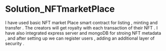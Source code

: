 # Solution_NFTmarketPlace

I have used basic NFT market Place smart contract for listing , minting and transfer . The creators will get royalty with each transaction of their NFT . 
I have also integrated express server and mongoDB for stroing NFT metadata , and after setting up we can register users , adding an additional layer of security . 
